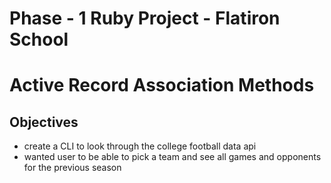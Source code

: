 # Phase - 1 Ruby Project - Flatiron School

# Active Record Association Methods

## Objectives

- create a CLI to look through the college football data api
- wanted user to be able to pick a team and see all games and opponents for the previous season
